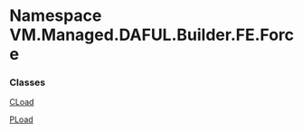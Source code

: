 # <a id="VM_Managed_DAFUL_Builder_FE_Force"></a> Namespace VM.Managed.DAFUL.Builder.FE.Force

### Classes

 [CLoad](VM.Managed.DAFUL.Builder.FE.Force.CLoad.md)

 [PLoad](VM.Managed.DAFUL.Builder.FE.Force.PLoad.md)

